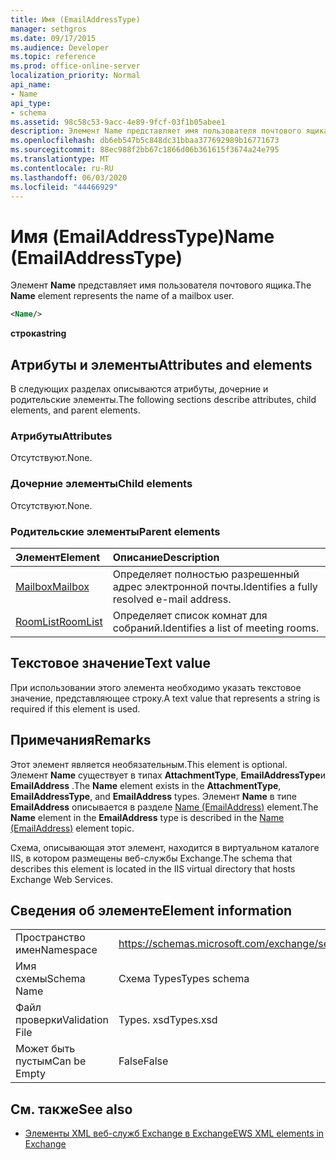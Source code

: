```yaml
---
title: Имя (EmailAddressType)
manager: sethgros
ms.date: 09/17/2015
ms.audience: Developer
ms.topic: reference
ms.prod: office-online-server
localization_priority: Normal
api_name:
- Name
api_type:
- schema
ms.assetid: 98c58c53-9acc-4e89-9fcf-03f1b05abee1
description: Элемент Name представляет имя пользователя почтового ящика.
ms.openlocfilehash: db6eb547b5c848dc31bbaa377692989b16771673
ms.sourcegitcommit: 88ec988f2bb67c1866d06b361615f3674a24e795
ms.translationtype: MT
ms.contentlocale: ru-RU
ms.lasthandoff: 06/03/2020
ms.locfileid: "44466929"
---
```

# <a name="name-emailaddresstype"></a><span data-ttu-id="7a505-103">Имя (EmailAddressType)</span><span class="sxs-lookup"><span data-stu-id="7a505-103">Name (EmailAddressType)</span></span>

<span data-ttu-id="7a505-104">Элемент **Name** представляет имя пользователя почтового ящика.</span><span class="sxs-lookup"><span data-stu-id="7a505-104">The **Name** element represents the name of a mailbox user.</span></span> 
  
```xml
<Name/>
```

<span data-ttu-id="7a505-105">**строка**</span><span class="sxs-lookup"><span data-stu-id="7a505-105">**string**</span></span>

## <a name="attributes-and-elements"></a><span data-ttu-id="7a505-106">Атрибуты и элементы</span><span class="sxs-lookup"><span data-stu-id="7a505-106">Attributes and elements</span></span>

<span data-ttu-id="7a505-107">В следующих разделах описываются атрибуты, дочерние и родительские элементы.</span><span class="sxs-lookup"><span data-stu-id="7a505-107">The following sections describe attributes, child elements, and parent elements.</span></span>
  
### <a name="attributes"></a><span data-ttu-id="7a505-108">Атрибуты</span><span class="sxs-lookup"><span data-stu-id="7a505-108">Attributes</span></span>

<span data-ttu-id="7a505-109">Отсутствуют.</span><span class="sxs-lookup"><span data-stu-id="7a505-109">None.</span></span>
  
### <a name="child-elements"></a><span data-ttu-id="7a505-110">Дочерние элементы</span><span class="sxs-lookup"><span data-stu-id="7a505-110">Child elements</span></span>

<span data-ttu-id="7a505-111">Отсутствуют.</span><span class="sxs-lookup"><span data-stu-id="7a505-111">None.</span></span>
  
### <a name="parent-elements"></a><span data-ttu-id="7a505-112">Родительские элементы</span><span class="sxs-lookup"><span data-stu-id="7a505-112">Parent elements</span></span>

|<span data-ttu-id="7a505-113">**Элемент**</span><span class="sxs-lookup"><span data-stu-id="7a505-113">**Element**</span></span>|<span data-ttu-id="7a505-114">**Описание**</span><span class="sxs-lookup"><span data-stu-id="7a505-114">**Description**</span></span>|
|:-----|:-----|
|[<span data-ttu-id="7a505-115">Mailbox</span><span class="sxs-lookup"><span data-stu-id="7a505-115">Mailbox</span></span>](mailbox.md) <br/> |<span data-ttu-id="7a505-116">Определяет полностью разрешенный адрес электронной почты.</span><span class="sxs-lookup"><span data-stu-id="7a505-116">Identifies a fully resolved e-mail address.</span></span>  <br/> |
|[<span data-ttu-id="7a505-117">RoomList</span><span class="sxs-lookup"><span data-stu-id="7a505-117">RoomList</span></span>](roomlist.md) <br/> |<span data-ttu-id="7a505-118">Определяет список комнат для собраний.</span><span class="sxs-lookup"><span data-stu-id="7a505-118">Identifies a list of meeting rooms.</span></span>  <br/> |
   
## <a name="text-value"></a><span data-ttu-id="7a505-119">Текстовое значение</span><span class="sxs-lookup"><span data-stu-id="7a505-119">Text value</span></span>

<span data-ttu-id="7a505-120">При использовании этого элемента необходимо указать текстовое значение, представляющее строку.</span><span class="sxs-lookup"><span data-stu-id="7a505-120">A text value that represents a string is required if this element is used.</span></span>
  
## <a name="remarks"></a><span data-ttu-id="7a505-121">Примечания</span><span class="sxs-lookup"><span data-stu-id="7a505-121">Remarks</span></span>

<span data-ttu-id="7a505-122">Этот элемент является необязательным.</span><span class="sxs-lookup"><span data-stu-id="7a505-122">This element is optional.</span></span> <span data-ttu-id="7a505-123">Элемент **Name** существует в типах **AttachmentType**, **EmailAddressType**и **EmailAddress** .</span><span class="sxs-lookup"><span data-stu-id="7a505-123">The **Name** element exists in the **AttachmentType**, **EmailAddressType**, and **EmailAddress** types.</span></span> <span data-ttu-id="7a505-124">Элемент **Name** в типе **EmailAddress** описывается в разделе [Name (EmailAddress)](name-emailaddress.md) element.</span><span class="sxs-lookup"><span data-stu-id="7a505-124">The **Name** element in the **EmailAddress** type is described in the [Name (EmailAddress)](name-emailaddress.md) element topic.</span></span> 
  
<span data-ttu-id="7a505-125">Схема, описывающая этот элемент, находится в виртуальном каталоге IIS, в котором размещены веб-службы Exchange.</span><span class="sxs-lookup"><span data-stu-id="7a505-125">The schema that describes this element is located in the IIS virtual directory that hosts Exchange Web Services.</span></span>
  
## <a name="element-information"></a><span data-ttu-id="7a505-126">Сведения об элементе</span><span class="sxs-lookup"><span data-stu-id="7a505-126">Element information</span></span>

|||
|:-----|:-----|
|<span data-ttu-id="7a505-127">Пространство имен</span><span class="sxs-lookup"><span data-stu-id="7a505-127">Namespace</span></span>  <br/> |https://schemas.microsoft.com/exchange/services/2006/types  <br/> |
|<span data-ttu-id="7a505-128">Имя схемы</span><span class="sxs-lookup"><span data-stu-id="7a505-128">Schema Name</span></span>  <br/> |<span data-ttu-id="7a505-129">Схема Types</span><span class="sxs-lookup"><span data-stu-id="7a505-129">Types schema</span></span>  <br/> |
|<span data-ttu-id="7a505-130">Файл проверки</span><span class="sxs-lookup"><span data-stu-id="7a505-130">Validation File</span></span>  <br/> |<span data-ttu-id="7a505-131">Types. xsd</span><span class="sxs-lookup"><span data-stu-id="7a505-131">Types.xsd</span></span>  <br/> |
|<span data-ttu-id="7a505-132">Может быть пустым</span><span class="sxs-lookup"><span data-stu-id="7a505-132">Can be Empty</span></span>  <br/> |<span data-ttu-id="7a505-133">False</span><span class="sxs-lookup"><span data-stu-id="7a505-133">False</span></span>  <br/> |
   
## <a name="see-also"></a><span data-ttu-id="7a505-134">См. также</span><span class="sxs-lookup"><span data-stu-id="7a505-134">See also</span></span>

- [<span data-ttu-id="7a505-135">Элементы XML веб-служб Exchange в Exchange</span><span class="sxs-lookup"><span data-stu-id="7a505-135">EWS XML elements in Exchange</span></span>](ews-xml-elements-in-exchange.md)

